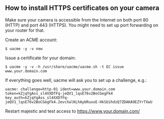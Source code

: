 How to install HTTPS certificates on your camera
------------------------------------------------

Make sure your camera is accessible from the Internet on both port 80 (HTTP)
and port 443 (HTTPS). You might need to set up port forwarding on your router
for that.

Create an ACME account:

```console
$ uacme -y -v new
```

Issue a certificate for your domain:

```console
$ uacme -y -v -h /usr/share/uacme/uacme.sh -t EC issue www.your.domain.com
```

If everything goes well, uacme will ask you to set up a challenge, e.g.:

```
uacme: challenge=http-01 ident=www.your.domain.com token=kZjqYgAss_sl4XXDfFq-jeQV1_lqsE76v2BoCGegFk4
key_auth=kZjqYgAss_sl4XXDfFq-jeQV1_lqsE76v2BoCGegFk4.2evcXalKLhAybRuxxE-HkSUihdzQ7ZDAKA9EZYrTXwU
```

Restart majestic and test access to https://www.your.domain.com/
